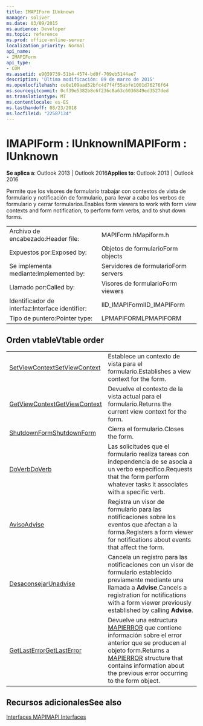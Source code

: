 ```yaml
---
title: IMAPIForm IUnknown
manager: soliver
ms.date: 03/09/2015
ms.audience: Developer
ms.topic: reference
ms.prod: office-online-server
localization_priority: Normal
api_name:
- IMAPIForm
api_type:
- COM
ms.assetid: e9059739-51b4-4574-bd0f-709eb5144ae7
description: 'Última modificación: 09 de marzo de 2015'
ms.openlocfilehash: ce0e109aad52bfc4d7f4f55abfe1001d76276f64
ms.sourcegitcommit: 0cf39e5382b8c6f236c8a63c6036849ed3527ded
ms.translationtype: MT
ms.contentlocale: es-ES
ms.lasthandoff: 08/23/2018
ms.locfileid: "22587134"
---
```

# <a name="imapiform--iunknown"></a><span data-ttu-id="697f6-103">IMAPIForm : IUnknown</span><span class="sxs-lookup"><span data-stu-id="697f6-103">IMAPIForm : IUnknown</span></span>

  
  
<span data-ttu-id="697f6-104">**Se aplica a**: Outlook 2013 | Outlook 2016</span><span class="sxs-lookup"><span data-stu-id="697f6-104">**Applies to**: Outlook 2013 | Outlook 2016</span></span> 
  
<span data-ttu-id="697f6-105">Permite que los visores de formulario trabajar con contextos de vista de formulario y notificación de formulario, para llevar a cabo los verbos de formulario y cerrar formularios.</span><span class="sxs-lookup"><span data-stu-id="697f6-105">Enables form viewers to work with form view contexts and form notification, to perform form verbs, and to shut down forms.</span></span>
  
|||
|:-----|:-----|
|<span data-ttu-id="697f6-106">Archivo de encabezado:</span><span class="sxs-lookup"><span data-stu-id="697f6-106">Header file:</span></span>  <br/> |<span data-ttu-id="697f6-107">MAPIForm.h</span><span class="sxs-lookup"><span data-stu-id="697f6-107">Mapiform.h</span></span>  <br/> |
|<span data-ttu-id="697f6-108">Expuestos por:</span><span class="sxs-lookup"><span data-stu-id="697f6-108">Exposed by:</span></span>  <br/> |<span data-ttu-id="697f6-109">Objetos de formulario</span><span class="sxs-lookup"><span data-stu-id="697f6-109">Form objects</span></span>  <br/> |
|<span data-ttu-id="697f6-110">Se implementa mediante:</span><span class="sxs-lookup"><span data-stu-id="697f6-110">Implemented by:</span></span>  <br/> |<span data-ttu-id="697f6-111">Servidores de formulario</span><span class="sxs-lookup"><span data-stu-id="697f6-111">Form servers</span></span>  <br/> |
|<span data-ttu-id="697f6-112">Llamado por:</span><span class="sxs-lookup"><span data-stu-id="697f6-112">Called by:</span></span>  <br/> |<span data-ttu-id="697f6-113">Visores de formulario</span><span class="sxs-lookup"><span data-stu-id="697f6-113">Form viewers</span></span>  <br/> |
|<span data-ttu-id="697f6-114">Identificador de interfaz:</span><span class="sxs-lookup"><span data-stu-id="697f6-114">Interface identifier:</span></span>  <br/> |<span data-ttu-id="697f6-115">IID_IMAPIForm</span><span class="sxs-lookup"><span data-stu-id="697f6-115">IID_IMAPIForm</span></span>  <br/> |
|<span data-ttu-id="697f6-116">Tipo de puntero:</span><span class="sxs-lookup"><span data-stu-id="697f6-116">Pointer type:</span></span>  <br/> |<span data-ttu-id="697f6-117">LPMAPIFORM</span><span class="sxs-lookup"><span data-stu-id="697f6-117">LPMAPIFORM</span></span>  <br/> |
   
## <a name="vtable-order"></a><span data-ttu-id="697f6-118">Orden vtable</span><span class="sxs-lookup"><span data-stu-id="697f6-118">Vtable order</span></span>

|||
|:-----|:-----|
|[<span data-ttu-id="697f6-119">SetViewContext</span><span class="sxs-lookup"><span data-stu-id="697f6-119">SetViewContext</span></span>](imapiform-setviewcontext.md) <br/> |<span data-ttu-id="697f6-120">Establece un contexto de vista para el formulario.</span><span class="sxs-lookup"><span data-stu-id="697f6-120">Establishes a view context for the form.</span></span>  <br/> |
|[<span data-ttu-id="697f6-121">GetViewContext</span><span class="sxs-lookup"><span data-stu-id="697f6-121">GetViewContext</span></span>](imapiform-getviewcontext.md) <br/> |<span data-ttu-id="697f6-122">Devuelve el contexto de la vista actual para el formulario.</span><span class="sxs-lookup"><span data-stu-id="697f6-122">Returns the current view context for the form.</span></span>  <br/> |
|[<span data-ttu-id="697f6-123">ShutdownForm</span><span class="sxs-lookup"><span data-stu-id="697f6-123">ShutdownForm</span></span>](imapiform-shutdownform.md) <br/> |<span data-ttu-id="697f6-124">Cierra el formulario.</span><span class="sxs-lookup"><span data-stu-id="697f6-124">Closes the form.</span></span>  <br/> |
|[<span data-ttu-id="697f6-125">DoVerb</span><span class="sxs-lookup"><span data-stu-id="697f6-125">DoVerb</span></span>](imapiform-doverb.md) <br/> |<span data-ttu-id="697f6-126">Las solicitudes que el formulario realiza tareas con independencia de se asocia a un verbo específico.</span><span class="sxs-lookup"><span data-stu-id="697f6-126">Requests that the form perform whatever tasks it associates with a specific verb.</span></span>  <br/> |
|[<span data-ttu-id="697f6-127">Aviso</span><span class="sxs-lookup"><span data-stu-id="697f6-127">Advise</span></span>](imapiform-advise.md) <br/> |<span data-ttu-id="697f6-128">Registra un visor de formulario para las notificaciones sobre los eventos que afectan a la forma.</span><span class="sxs-lookup"><span data-stu-id="697f6-128">Registers a form viewer for notifications about events that affect the form.</span></span>  <br/> |
|[<span data-ttu-id="697f6-129">Desaconsejar</span><span class="sxs-lookup"><span data-stu-id="697f6-129">Unadvise</span></span>](imapiform-unadvise.md) <br/> |<span data-ttu-id="697f6-130">Cancela un registro para las notificaciones con un visor de formulario establecido previamente mediante una llamada a **Advise**.</span><span class="sxs-lookup"><span data-stu-id="697f6-130">Cancels a registration for notifications with a form viewer previously established by calling **Advise**.</span></span>  <br/> |
|[<span data-ttu-id="697f6-131">GetLastError</span><span class="sxs-lookup"><span data-stu-id="697f6-131">GetLastError</span></span>](imapiform-getlasterror.md) <br/> |<span data-ttu-id="697f6-132">Devuelve una estructura [MAPIERROR](mapierror.md) que contiene información sobre el error anterior que se producen al objeto form.</span><span class="sxs-lookup"><span data-stu-id="697f6-132">Returns a [MAPIERROR](mapierror.md) structure that contains information about the previous error occurring to the form object.</span></span>  <br/> |
   
## <a name="see-also"></a><span data-ttu-id="697f6-133">Recursos adicionales</span><span class="sxs-lookup"><span data-stu-id="697f6-133">See also</span></span>



[<span data-ttu-id="697f6-134">Interfaces MAPI</span><span class="sxs-lookup"><span data-stu-id="697f6-134">MAPI Interfaces</span></span>](mapi-interfaces.md)

